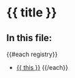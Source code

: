 # {{ title }}

## In this file:

{{#each registry}}
* <a href="#{{ this}}">{{ this }}</a>
{{/each}}

